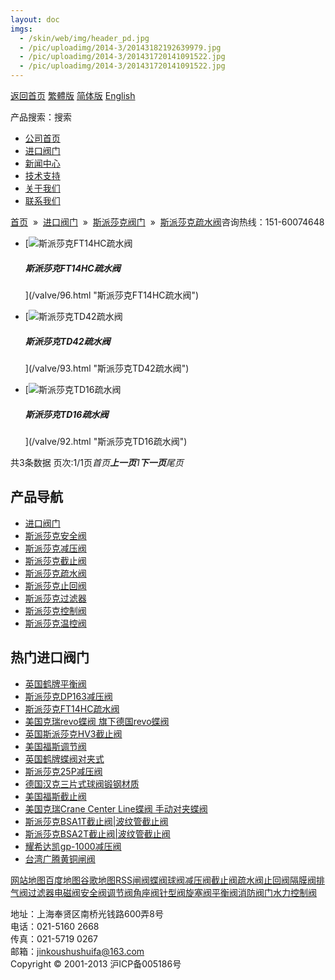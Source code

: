 ```yaml
---
layout: doc
imgs:
  - /skin/web/img/header_pd.jpg
  - /pic/uploadimg/2014-3/20143182192639979.jpg
  - /pic/uploadimg/2014-3/201431720141091522.jpg
  - /pic/uploadimg/2014-3/201431720141091522.jpg
---
```


[返回首页](/ 'home') [繁體版](/tw.html '切換到繁體中文版') [简体版](/ '切换到简体中文版') [English](/en.html 'Switch to English Version')

产品搜索：搜索

- [公司首页](/ '公司首页')
- [进口阀门](/valves/2.html '进口阀门')
- [新闻中心](/valves/110.html '新闻中心')
- [技术支持](/valves/111.html '技术支持')
- [关于我们](/about.html '新闻中心')
- [联系我们](/contact.html '技术支持')

[首页](/)  »  [进口阀门](/valves/2.html)  »  [斯派莎克阀门](/valves/34.html)  »  [斯派莎克疏水阀](/valves/116.html)咨询热线：151-60074648

- [![斯派莎克FT14HC疏水阀](/pic/uploadimg/2014-3/20143182192639979.jpg)

  ##### 斯派莎克FT14HC疏水阀

  ](/valve/96.html "斯派莎克FT14HC疏水阀")

- [![斯派莎克TD42疏水阀](/pic/uploadimg/2014-3/201431720141091522.jpg)

  ##### 斯派莎克TD42疏水阀

  ](/valve/93.html "斯派莎克TD42疏水阀")

- [![斯派莎克TD16疏水阀](/pic/uploadimg/2014-3/201431720141091522.jpg)

  ##### 斯派莎克TD16疏水阀

  ](/valve/92.html "斯派莎克TD16疏水阀")

共3条数据 页次:1/1页*首页**上一页**1**下一页**尾页*

## 产品导航

- [进口阀门](/valves/2.html '进口阀门')
- [斯派莎克安全阀](/valves/113.html)
- [斯派莎克减压阀](/valves/112.html)
- [斯派莎克截止阀](/valves/114.html)
- [斯派莎克疏水阀](/valves/116.html)
- [斯派莎克止回阀](/valves/117.html)
- [斯派莎克过滤器](/valves/118.html)
- [斯派莎克控制阀](/valves/119.html)
- [斯派莎克温控阀](/valves/115.html)

## 热门进口阀门

- [英国鹤牌平衡阀](/valve/50.html '英国鹤牌平衡阀')
- [斯派莎克DP163减压阀](/valve/74.html '斯派莎克DP163减压阀')
- [斯派莎克FT14HC疏水阀](/valve/96.html '斯派莎克FT14HC疏水阀')
- [美国克瑞revo蝶阀 旗下德国revo蝶阀](/valve/46.html '美国克瑞revo蝶阀 旗下德国revo蝶阀')
- [英国斯派莎克HV3截止阀](/valve/66.html '英国斯派莎克HV3截止阀')
- [美国福斯调节阀](/valve/53.html '美国福斯调节阀')
- [英国鹤牌蝶阀对夹式](/valve/69.html '英国鹤牌蝶阀对夹式')
- [斯派莎克25P减压阀](/valve/102.html '斯派莎克25P减压阀')
- [德国汉克三片式球阀锻钢材质](/valve/49.html '德国汉克三片式球阀锻钢材质')
- [美国福斯截止阀](/valve/72.html '美国福斯截止阀')
- [美国克瑞Crane Center Line蝶阀 手动对夹蝶阀](/valve/45.html '美国克瑞Crane Center Line蝶阀 手动对夹蝶阀')
- [斯派莎克BSA1T截止阀|波纹管截止阀](/valve/86.html '斯派莎克BSA1T截止阀|波纹管截止阀')
- [斯派莎克BSA2T截止阀|波纹管截止阀](/valve/97.html '斯派莎克BSA2T截止阀|波纹管截止阀')
- [耀希达凯gp-1000减压阀](/valve/52.html '耀希达凯gp-1000减压阀')
- [台湾广腾黄铜闸阀](/valve/67.html '台湾广腾黄铜闸阀')

[网站地图](/sitemap.html '网站地图')[百度地图](/baidu.xml)[谷歌地图](/google.xml)[RSS](/rss.xml)[闸阀](/valves/27.html)[蝶阀](/valves/30.html)[球阀](/valves/43.html)[减压阀](/valves/44.html)[截止阀](/valves/45.html)[疏水阀](/valves/46.html)[止回阀](/valves/47.html)[隔膜阀](/valves/48.html)[排气阀](/valves/49.html)[过滤器](/valves/50.html)[电磁阀](/valves/51.html)[安全阀](/valves/52.html)[调节阀](/valves/53.html)[角座阀](/valves/54.html)[针型阀](/valves/55.html)[旋塞阀](/valves/56.html)[平衡阀](/valves/57.html)[消防阀门](/valves/58.html)[水力控制阀](/valves/59.html)

地址：上海奉贤区南桥光钱路600弄8号  
电话：021-5160 2668  
传真：021-5719 0267  
邮箱：jinkoushushuifa@163.com  
Copyright © 2001-2013 沪ICP备005186号
